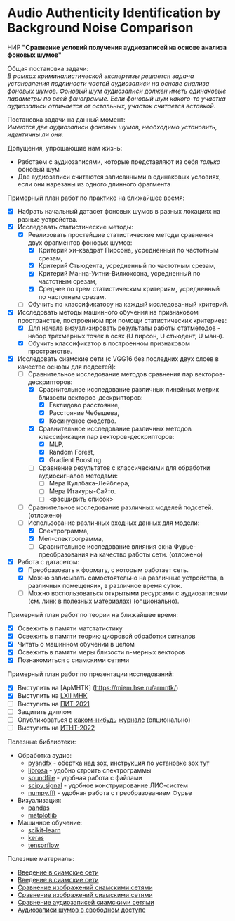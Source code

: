 # Audio Authenticity Identification by Background Noise Comparison
НИР **"Сравнение условий получения аудиозаписей на основе анализа фоновых шумов"**  

Общая постановка задачи:  
*В рамках криминалистической экспертизы решается задача установления подлиности частей аудиозаписи на основе анализа фоновых шумов. Фоновый шум аудиозаписи должен иметь одинаковые параметры по всей фонограмме. Если фоновый шум какого-то участка аудиозаписи отличается от остальных, участок считается вставкой.*

Постановка задачи на данный момент:  
*Имеются две аудиозаписи фоновых шумов, необходимо установить, идентичны ли они.*

Допущения, упрощающие нам жизнь:
* Работаем с аудиозаписями, которые представляют из себя *только* фоновый шум
* Две аудиозаписи считаются записанными в одинаковых условиях, если они нарезаны из одного длинного фрагмента
 
Примерный план работ  по практике на ближайшее время:
- [x] Набрать начальный датасет фоновых шумов в разных локациях на разные устройства.
- [x] Исследовать статистические методы:
  - [x] Реализовать простейшие статистические методы сравнения двух фрагментов фоновых шумов:
    - [x] Критерий хи-квадрат Пирсона, усредненный по частотным срезам,
    - [x] Критерий Стьюдента, усредненный по частотным срезам,
    - [x] Критерий Манна-Уитни-Вилкоксона, усредненный по частотным срезам,
    - [x] Среднее по трем статистическим критериям, усредненный по частотным срезам.
  - [ ] Обучить по классификатору на каждый исследованный критерий.
- [x] Исследовать методы машинного обучения на признаковом пространстве, построенном при помощи статистических критериев:    
  - [x] Для начала визуализировать результаты работы статметодов - набор трехмерных точек в осях (U пирсон, U стьюдент, U манн).
  - [x] Обучить классификатор в построенном признаковом пространстве.
- [x] Исследовать сиамские сети (с VGG16 без последних двух слоев в качестве основы для подсетей):
  - [ ] Сравнительное исследование методов сравнения пар векторов-дескрипторов:
    - [x] Сравнительное исследование различных линейных метрик близости векторов-дескрипторов:
       - [x] Евклидово расстояние,
       - [x] Расстояние Чебышева,
       - [x] Косинусное сходство.
     - [x] Сравнительное исследование различных методов классификации пар векторов-дескрипторов:
       - [x] MLP,
       - [x] Random Forest,
       - [x] Gradient Boosting.       
     - [ ] Сравнение результатов с классическими для обработки аудиосигналов методами:
       - [ ] Мера Куллбака-Лейблера,
       - [ ] Мера Итакуры-Сайто.
       - [ ] <расширить список>
  - [ ] Cравнительное исследование различных моделей подсетей. (отложено)   
  - [ ] Использование различных входных данных для модели:
    - [x] Спектрограмма,
    - [x] Мел-спектрограмма,
    - [ ] Сравнительное исследование влияния окна Фурье-преобразования на качество работы сети. (отложено)
- [x] Работа с датасетом:
  - [x] Преобразовать к формату, с которым работает сеть.
  - [x] Можно записывать самостоятельно на различные устройства, в различных помещеняих, в различное время суток.
  - [ ] Можно воспользоваться открытыми ресурсами с аудиозаписями (см. линк в полезных материалах) (опционально).
  
Примерный план работ по теории на ближайшее время:  
- [x] Освежить в памяти матстатистику  
- [x] Освежить в памяти теорию цифровой обработки сигналов  
- [x] Читать о машинном обучении в целом  
- [x] Освежить в памяти меры близости n-мерных векторов
- [x] Познакомиться с сиамскими сетями

Примерный план работ по презентации исследований:
- [x] Выступить на [АрМНТК] (https://miem.hse.ru/armntk/)
- [x] Выступить на [LXII МНК](https://ssau.ru/events/1127-lxxi-molodezhnaya-nauchnaya-konferentsiya-posvyashchennaya-60-letiyu-poleta-v-kosmos-yua-gagarina)
- [ ] Выступить на [ПИТ-2021](https://ssau.ru/events/1137-mezhdunarodnaya-nauchno-tekhnicheskaya-konferentsiya-perspektivnye-informatsionnye-tekhnologii-pit-2021)
- [ ] Защитить диплом 
- [ ] Опубликоваться в [каком-нибудь](https://www.springer.com/journal/12005) [журнале](http://www.computeroptics.ru/) (опционально)
- [ ] Выступить на [ИТНТ-2022](http://itnt-conf.org/index.php)

Полезные библиотеки:
  * Обработка аудио:
    * [pysndfx](https://pypi.org/project/pysndfx/) - обертка над [sox](http://sox.sourceforge.net/), инструкция по установке sox [тут](https://stackoverflow.com/questions/17667491/how-to-use-sox-in-windows)
    * [librosa](https://librosa.org/doc/latest/index.html) - удобно строить спектрограммы
    * [soundfile](https://pysoundfile.readthedocs.io/en/latest/) - удобная работа с файлами
    * [scipy.signal](https://docs.scipy.org/doc/scipy/reference/signal.html#module-scipy.signal) - удобное конструирование ЛИС-систем
    * [numpy.fft](https://numpy.org/doc/stable/reference/routines.fft.html) - удобная работа с преобразованием Фурье
  * Визуализация:
    * [pandas](https://pandas.pydata.org/docs/)
    * [matplotlib](https://matplotlib.org/3.3.1/contents.html)
  * Машинное обучение:
    * [scikit-learn](https://scikit-learn.org/stable/)
    * [keras](https://keras.io/)
    * [tensorflow](https://www.tensorflow.org/)

Полезные материалы:
 * [Введение в сиамские сети](https://towardsdatascience.com/a-friendly-introduction-to-siamese-networks-85ab17522942)
 * [Введение в сиамские сети](https://towardsdatascience.com/one-shot-learning-with-siamese-networks-using-keras-17f34e75bb3d)
 * [Сравнение изображений сиамскими сетями](https://www.pyimagesearch.com/2020/12/07/comparing-images-for-similarity-using-siamese-networks-keras-and-tensorflow/)
 * [Сравнение изображений сиамскими сетями](https://www.researchgate.net/publication/320055318_Image_similarity_using_Deep_CNN_and_Curriculum_Learning)
 * [Сравнение аудиозаписей сиамскими сетями](https://towardsdatascience.com/calculating-audio-song-similarity-using-siamese-neural-networks-62730e8f3e3d)
 * [Аудиозаписи шумов в свободном доступе](https://annotator.freesound.org/fsd/explore/%252Fm%252F093_4n/)
